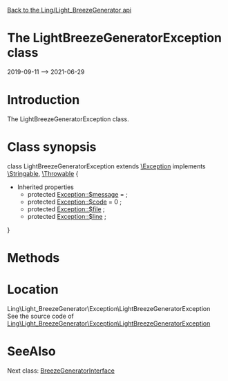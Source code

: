 [Back to the Ling/Light_BreezeGenerator api](https://github.com/lingtalfi/Light_BreezeGenerator/blob/master/doc/api/Ling/Light_BreezeGenerator.md)



The LightBreezeGeneratorException class
================
2019-09-11 --> 2021-06-29






Introduction
============

The LightBreezeGeneratorException class.



Class synopsis
==============


class <span class="pl-k">LightBreezeGeneratorException</span> extends [\Exception](http://php.net/manual/en/class.exception.php) implements [\Stringable](https://wiki.php.net/rfc/stringable), [\Throwable](http://php.net/manual/en/class.throwable.php) {

- Inherited properties
    - protected  [Exception::$message](#property-message) =  ;
    - protected  [Exception::$code](#property-code) = 0 ;
    - protected  [Exception::$file](#property-file) ;
    - protected  [Exception::$line](#property-line) ;

}






Methods
==============






Location
=============
Ling\Light_BreezeGenerator\Exception\LightBreezeGeneratorException<br>
See the source code of [Ling\Light_BreezeGenerator\Exception\LightBreezeGeneratorException](https://github.com/lingtalfi/Light_BreezeGenerator/blob/master/Exception/LightBreezeGeneratorException.php)



SeeAlso
==============
Next class: [BreezeGeneratorInterface](https://github.com/lingtalfi/Light_BreezeGenerator/blob/master/doc/api/Ling/Light_BreezeGenerator/Generator/BreezeGeneratorInterface.md)<br>
